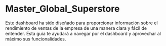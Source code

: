 # Master_Global_Superstore
Este dashboard ha sido diseñado para proporcionar información sobre el rendimiento de ventas de la empresa de una manera clara y fácil de entender. Esta guía te ayudará a navegar por el dashboard y aprovechar al máximo sus funcionalidades.
